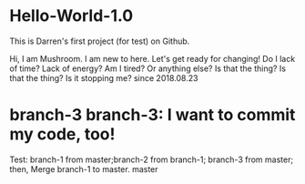 # Hello-World-1.0
This is Darren's first project (for test) on Github.

Hi, I am Mushroom. I am new to here. Let's get ready for changing!
Do I lack of time? Lack of energy? Am I tired? Or anything else?
Is that the thing? 
Is that the thing? Is it stopping me? 
since 2018.08.23

branch-3
branch-3: I want to commit my code, too!
=======
Test: branch-1 from master;branch-2 from branch-1; branch-3 from master;
      then, Merge branch-1 to master.
master
